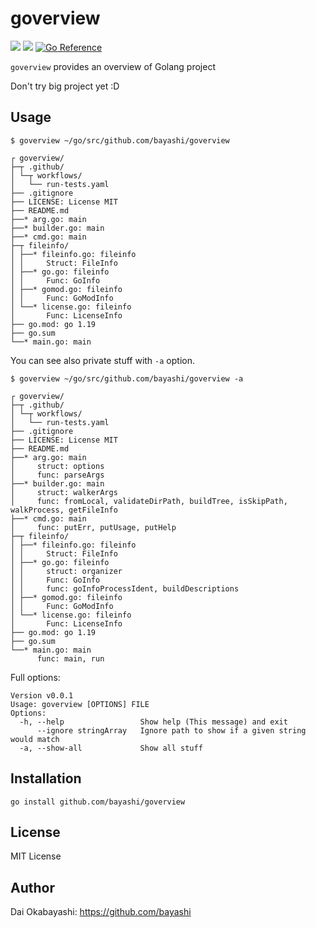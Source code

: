 # goverview

<a href="https://github.com/bayashi/goverview/blob/main/LICENSE"><img src="https://img.shields.io/badge/LICENSE-MIT-GREEN.png"></a>
<a href="https://github.com/bayashi/goverview/actions"><img src="https://github.com/bayashi/goverview/workflows/main/badge.svg?_t=1681289447"/></a>
<a href="https://pkg.go.dev/github.com/bayashi/goverview"><img src="https://pkg.go.dev/badge/github.com/bayashi/goverview.svg" alt="Go Reference"></a>

`goverview` provides an overview of Golang project

Don't try big project yet :D

## Usage

    $ goverview ~/go/src/github.com/bayashi/goverview
    
    ┌ goverview/
    ├─┬ .github/
    │ └─┬ workflows/
    │   └── run-tests.yaml
    ├── .gitignore
    ├── LICENSE: License MIT
    ├── README.md
    ├──* arg.go: main
    ├──* builder.go: main
    ├──* cmd.go: main
    ├─┬ fileinfo/
    │ ├──* fileinfo.go: fileinfo
    │ │     Struct: FileInfo
    │ ├──* go.go: fileinfo
    │ │     Func: GoInfo
    │ ├──* gomod.go: fileinfo
    │ │     Func: GoModInfo
    │ └──* license.go: fileinfo
    │       Func: LicenseInfo
    ├── go.mod: go 1.19
    ├── go.sum
    └──* main.go: main

You can see also private stuff with `-a` option.

    $ goverview ~/go/src/github.com/bayashi/goverview -a
    
    ┌ goverview/
    ├─┬ .github/
    │ └─┬ workflows/
    │   └── run-tests.yaml
    ├── .gitignore
    ├── LICENSE: License MIT
    ├── README.md
    ├──* arg.go: main
    │     struct: options
    │     func: parseArgs
    ├──* builder.go: main
    │     struct: walkerArgs
    │     func: fromLocal, validateDirPath, buildTree, isSkipPath, walkProcess, getFileInfo
    ├──* cmd.go: main
    │     func: putErr, putUsage, putHelp
    ├─┬ fileinfo/
    │ ├──* fileinfo.go: fileinfo
    │ │     Struct: FileInfo
    │ ├──* go.go: fileinfo
    │ │     struct: organizer
    │ │     Func: GoInfo
    │ │     func: goInfoProcessIdent, buildDescriptions
    │ ├──* gomod.go: fileinfo
    │ │     Func: GoModInfo
    │ └──* license.go: fileinfo
    │       Func: LicenseInfo
    ├── go.mod: go 1.19
    ├── go.sum
    └──* main.go: main
          func: main, run

Full options:

    Version v0.0.1
    Usage: goverview [OPTIONS] FILE
    Options:
      -h, --help                 Show help (This message) and exit
          --ignore stringArray   Ignore path to show if a given string would match
      -a, --show-all             Show all stuff

## Installation

    go install github.com/bayashi/goverview

## License

MIT License

## Author

Dai Okabayashi: https://github.com/bayashi
